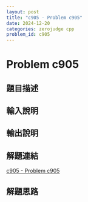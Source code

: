 ```yaml
---
layout: post
title: "c905 - Problem c905"
date: 2024-12-20
categories: zerojudge cpp
problem_id: c905
---
```


# Problem c905

## 題目描述



## 輸入說明



## 輸出說明



## 解題連結

[c905 - Problem c905](https://zerojudge.tw/ShowProblem?problemid=c905)

## 解題思路

